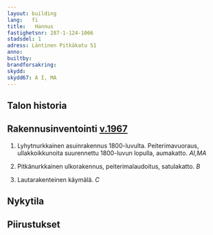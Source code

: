 ```yaml
---
layout: building
lang:   fi
title:   Hannus
fastighetsnr: 287-1-124-1066
stadsdel: 1
adress: Läntinen Pitkäkatu 51
anno:
builtby:
brandforsakring:
skydd:
skydd67: A I, MA
---
```

## Talon historia

## Rakennusinventointi <a href="/sources/keinanen_karki.pdf">v.1967</a>
1. Lyhytnurkkainen asuinrakennus 1800-luvulta. Peiterimavuoraus, ullakkoikkunoita suurennettu 1800-luvun lopulla, aumakatto. *AI,MA*

2. Pitkänurkkainen ulkorakennus, peiterimalaudoitus, satulakatto. *B*

3. Lautarakenteinen käymälä. *C*

## Nykytila


## Piirustukset